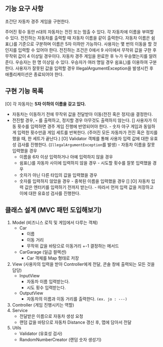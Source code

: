 ## 기능 요구 사항

초간단 자동차 경주 게임을 구현한다.

주어진 횟수 동안 n대의 자동차는 전진 또는 멈출 수 있다.
각 자동차에 이름을 부여할 수 있다. 전진하는 자동차를 출력할 때 자동차 이름을 같이 출력한다.
자동차 이름은 쉼표(,)를 기준으로 구분하며 이름은 5자 이하만 가능하다.
사용자는 몇 번의 이동을 할 것인지를 입력할 수 있어야 한다.
전진하는 조건은 0에서 9 사이에서 무작위 값을 구한 후 무작위 값이 4 이상일 경우이다.
자동차 경주 게임을 완료한 후 누가 우승했는지를 알려준다. 우승자는 한 명 이상일 수 있다.
우승자가 여러 명일 경우 쉼표(,)를 이용하여 구분한다.
사용자가 잘못된 값을 입력할 경우 IllegalArgumentException을 발생시킨 후 애플리케이션은 종료되어야 한다.

## 구현 기능 목록

[O] 각 자동차는 **5자 이하의 이름을 갖고 있다.**
   - 자동차는 이동하기 전에 무작위 값을 전달받아 이동(전진 혹은 정지)을 결정한다.
   - 전진할 경우, **-** 를 출력하고, 정지할 경우 아무것도 출력하지 않는다.
[] 사용자가 이동 횟수를 입력하면 경주 게임 진행에 반영되어야 한다.
    - 숫자 야구 게임과 동일하게 입력한 횟수만큼 게임 세트를 반복한다. (주어진 모든 자동차가 전진 혹은 정지를 했을 때, 한 세트가 끝난다.)
[O] Validator 객체를 통해 사용자 입력 값에 대한 유효성 검사를 진행한다. (`IllegalArgumentException`를 발생)
    - 자동차 이름을 잘못 입력했을 경우
      - 이름을 6자 이상 입력하거나 아예 입력하지 않을 경우
      - 쉼표(,)를 자동차 사이에 입력하지 않을 경우
    - 시도할 횟수를 잘못 입력했을 경우
      - 숫자가 아닌 다른 타입의 값을 입력했을 경우
      - 숫자를 입력하지 않았을 경우
    - 중복된 이름을 입력했을 경우 [] 
[O] 자동차 입력 값은 엔터키를 입력하기 전까지 받는다.
    - 따라서 먼저 입력 값을 저장하고 이에 대한 유효성 검사를 진행한다.

## 클래스 설계 (MVC 패턴 도입해보기)

1. Model (비즈니스 로직 및 게임에서 다루는 객체)
   - Car
     - 이름
     - 이동 거리
     - 무작위 값을 바탕으로 이동거리 +-1 결정하는 메서드
   - CarGarage (일급 컬렉션)
     - Car 객체를 Map 형태로 저장
2. View (사용자의 입력을 받아 Controller에게 전달, 콘솔 창에 출력되는 모든 것을 담당)
   - InputView
     - 자동차 이름 입력받는다.
     - 시도 횟수 입력받는다.
   - OutputView
     - 자동차의 이름과 이동 거리를 출력한다. `(ex. jo : ---)`
3. Controller (게임 진행시키는 역할)
4. Service
   - 전달받은 이름으로 자동차 생성 요청
   - 랜덤 값을 바탕으로 자동차 Distance 갱신 후, 맵에 담아서 전달
5. Utils
    - Validator (유효성 검사)
    - RandomNumberCreator (랜덤 숫자 생성기)